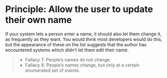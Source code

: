 # Principle: Allow the user to update their own name

If your system lets a person enter a name, it should also let them change it, as frequently as they want.
You would think most developers would do this, but the appearance of these on the list suggests that the
author has encountered systems which didn’t let them edit their name.

> - Fallacy 7: People’s names do not change.
> - Fallacy 8: People’s names change, but only at a certain enumerated set of events.
